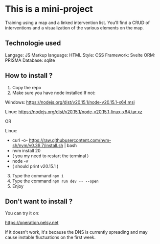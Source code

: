 # This is a mini-project

Training using a map and a linked intervention list.
You'll find a CRUD of interventions and a visualization of the various elements on the map.

## Technologie used

Langage: JS
Markup language: HTML
Style: CSS
Framework: Svelte
ORM: PRISMA
Database: sqlite

## How to install ?

1. Copy the repo
2. Make sure you have node installed
If not:

Windows: https://nodejs.org/dist/v20.15.1/node-v20.15.1-x64.msi

Linux:   https://nodejs.org/dist/v20.15.1/node-v20.15.1-linux-x64.tar.xz

OR

Linux:

- curl -o- https://raw.githubusercontent.com/nvm-sh/nvm/v0.39.7/install.sh | bash
- nvm install 20
- ( you my need to restart the terminal )
- node -v
- ( should print v20.15.1 )

3. Type the command `npm i`
4. Type the command `npm run dev -- --open`
5. Enjoy

## Don't want to install ?

You can try it on:

https://operation.pelsy.net

If it doesn't work, it's because the DNS is currently spreading and may cause instable fluctuations on the first week.